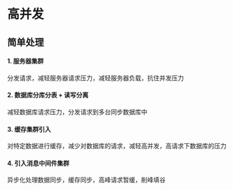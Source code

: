 # 高并发

## 简单处理
#### 1. 服务器集群
分发请求，减轻服务器请求压力，减轻服务器负载，抗住并发压力

#### 2. 数据库分库分表 + 读写分离
减轻数据库请求压力，分发请求到多台同步数据库中

#### 3. 缓存集群引入
对特定数据进行缓存，减少对数据库的请求，减轻高并发，高请求下数据库的压力

#### 4. 引入消息中间件集群
异步化处理数据同步，缓存同步，高峰请求暂缓，削峰填谷


